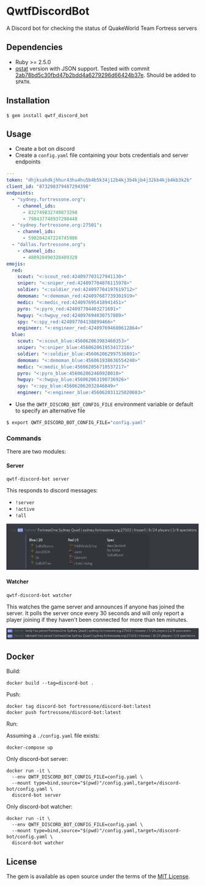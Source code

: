 # QwtfDiscordBot

A Discord bot for checking the status of QuakeWorld Team Fortress servers


## Dependencies

  - Ruby >= 2.5.0
  - [qstat](https://github.com/multiplay/qstat) version with JSON support.  Tested with commit [2ab78bd5c30fbd47b2bdd4a6279296d66424b37e](https://github.com/multiplay/qstat/tree/2ab78bd5c30fbd47b2bdd4a6279296d66424b37e). Should be added to `$PATH`.


## Installation

    $ gem install qwtf_discord_bot


## Usage

- Create a bot on discord
- Create a `config.yaml` file containing your bots
  credentials and server endpoints

```yaml
---
token: "dhjksahdkjhhur43hu4hu5b4b5k34j12b4kj3b4kjb4j32kb4kjb4kb3k2b"
client_id: "873298379487294398"
endpoints:
  - "sydney.fortressone.org":
    - channel_ids:
      - 832749832749873298
      - 798437748937298448
  - "sydney.fortressone.org:27501":
    - channel_ids:
      - 590204247224745986
  - "dallas.fortressone.org":
    - channel_ids:
      - 480928490328409328
emojis:
  red:
    scout: "<:scout_red:424097703127941130>"
    sniper: "<:sniper_red:424097704076115978>"
    soldier: "<:soldier_red:424097704197619712>"
    demoman: "<:demoman_red:424097687739301919>"
    medic: "<:medic_red:424097695418941451>"
    pyro: "<:pyro_red:424097704403271691>"
    hwguy: "<:hwguy_red:424097694030757889>"
    spy: "<:spy_red:424097704138899466>"
    engineer: "<:engineer_red:424097694680612864>"
  blue:
    scout: "<:scout_blue:456062063983460353>"
    sniper: "<:sniper_blue:456062061953417216>"
    soldier: "<:soldier_blue:456062062997536801>"
    demoman: "<:demoman_blue:456061938636554240>"
    medic: "<:medic_blue:456062056710537217>"
    pyro: "<:pyro_blue:456062062460928010>"
    hwguy: "<:hwguy_blue:456062063190736926>"
    spy: "<:spy_blue:456062062032846849>"
    engineer: "<:engineer_blue:456062031125020683>"
```

- Use  the `QWTF_DISCORD_BOT_CONFIG_FILE` environment variable or default to
  specify an alternative file

```sh
$ export QWTF_DISCORD_BOT_CONFIG_FILE="config.yaml"
```


### Commands

There are two modules:


#### Server

    qwtf-discord-bot server

This responds to discord messages:
  - `!server`
  - `!active`
  - `!all`

![screenshot of bot responding to !server command](server_screenshot.png)


#### Watcher

    qwtf-discord-bot watcher

This watches the game server and announces if anyone has joined the server. It
polls the server once every 30 seconds and will only report a player joining if
they haven't been connected for more than ten minutes.

![screenshot of bot reporting player joining server](watcher_screenshot.png)


## Docker

Build:

    docker build --tag=discord-bot .


Push:

    docker tag discord-bot fortressone/discord-bot:latest
    docker push fortressone/discord-bot:latest


Run:

Assuming a `./config.yaml` file exists:

    docker-compose up


Only discord-bot server:

    docker run -it \
      --env QWTF_DISCORD_BOT_CONFIG_FILE=config.yaml \
      --mount type=bind,source="$(pwd)"/config.yaml,target=/discord-bot/config.yaml \
      discord-bot server


Only discord-bot watcher:

    docker run -it \
      --env QWTF_DISCORD_BOT_CONFIG_FILE=config.yaml \
      --mount type=bind,source="$(pwd)"/config.yaml,target=/discord-bot/config.yaml \
      discord-bot watcher


## License

The gem is available as open source under the terms of the [MIT License](https://opensource.org/licenses/MIT).
